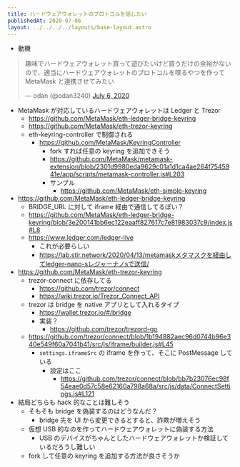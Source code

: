 ```yaml
---
title: ハードウェアウォレットのプロトコルを話したい
publishedAt: 2020-07-06
layout: ../../../../layouts/base-layout.astro
---
```


- 動機

<blockquote class="twitter-tweet"><p lang="ja" dir="ltr">趣味でハードウェアウォレット買って遊びたいけど買うだけの余裕がないので、適当にハードウェアウォレットのプロトコルを喋るやつを作って MetaMask と連携させてみたい</p>&mdash; odan (@odan3240) <a href="https://twitter.com/odan3240/status/1279997293395980289?ref_src=twsrc%5Etfw">July 6, 2020</a></blockquote> <script async src="https://platform.twitter.com/widgets.js" charset="utf-8"></script>

- MetaMask が対応しているハードウェアウォレットは Ledger と Trezor
  - https://github.com/MetaMask/eth-ledger-bridge-keyring
  - https://github.com/MetaMask/eth-trezor-keyring
  - eth-keyring-controller で制御される
    - https://github.com/MetaMask/KeyringController
      - fork すれば任意の keyring を追加できそう
      - https://github.com/MetaMask/metamask-extension/blob/2301d9980eda9629c01a1d1ca4ae264f7545941e/app/scripts/metamask-controller.js#L203
      - サンプル
        - https://github.com/MetaMask/eth-simple-keyring
- https://github.com/MetaMask/eth-ledger-bridge-keyring
  - BRIDGE_URL に対して iframe 経由で通信してるぽい？
  - https://github.com/MetaMask/eth-ledger-bridge-keyring/blob/3e200141bb6ec122eaaff827617c7e81983037c9/index.js#L8
  - https://www.ledger.com/ledger-live
    - これが必要らしい
    - https://lab.stir.network/2020/04/13/metamaskメタマスクを経由してledger-nano-sレジャーナノsで送信/
- https://github.com/MetaMask/eth-trezor-keyring
  - trezor-connect に依存してる
    - https://github.com/trezor/connect
    - https://wiki.trezor.io/Trezor_Connect_API
  - trezor は bridge を native アプリとして入れるタイプ
    - https://wallet.trezor.io/#/bridge
    - 実装？
      - https://github.com/trezor/trezord-go
  - https://github.com/trezor/connect/blob/1b194882aec96d0744b96e340e549f60a7041b41/src/js/iframe/builder.js#L45
    - `settings.iframeSrc` の iframe を作って、そこに PostMessage している
      - 設定はここ
        - https://github.com/trezor/connect/blob/bb7b23076ec98f54eae0d57c58e62160a798a68a/src/js/data/ConnectSettings.js#L121
- 結局どちらも hack 的なことは難しそう
  - そもそも bridge を偽装するのはどうなんだ？
    - bridge 先を UI から変更できるとすると、詐欺が増えそう
  - 仮想 USB 的なのを作ってハードウェアウォレットに偽装する方法
    - USB のデバイスがちゃんとしたハードウェアウォレットか検証しているだろうし難しい
  - fork して任意の keyring を追加する方法が良さそうか

